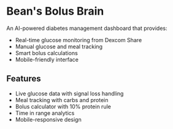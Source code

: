 # Bean's Bolus Brain

An AI-powered diabetes management dashboard that provides:
- Real-time glucose monitoring from Dexcom Share
- Manual glucose and meal tracking
- Smart bolus calculations
- Mobile-friendly interface

## Features
- Live glucose data with signal loss handling
- Meal tracking with carbs and protein
- Bolus calculator with 10% protein rule
- Time in range analytics
- Mobile-responsive design
